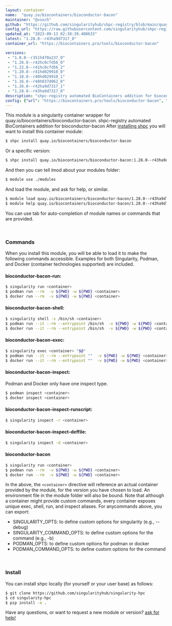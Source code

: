 ```yaml
---
layout: container
name:  "quay.io/biocontainers/bioconductor-bacon"
maintainer: "@vsoch"
github: "https://github.com/singularityhub/shpc-registry/blob/main/quay.io/biocontainers/bioconductor-bacon/container.yaml"
config_url: "https://raw.githubusercontent.com/singularityhub/shpc-registry/main/quay.io/biocontainers/bioconductor-bacon/container.yaml"
updated_at: "2023-09-13 02:38:39.408633"
latest: "1.28.0--r43ha9d7317_0"
container_url: "https://biocontainers.pro/tools/bioconductor-bacon"

versions:
 - "1.8.0--r351h470a237_0"
 - "1.26.0--r42hc0cfd56_0"
 - "1.22.0--r41hc0cfd56_2"
 - "1.20.0--r41hd029910_0"
 - "1.18.0--r40hd029910_1"
 - "1.16.0--r40h037d062_0"
 - "1.26.0--r42ha9d7317_1"
 - "1.28.0--r43ha9d7317_0"
description: "shpc-registry automated BioContainers addition for bioconductor-bacon"
config: {"url": "https://biocontainers.pro/tools/bioconductor-bacon", "maintainer": "@vsoch", "description": "shpc-registry automated BioContainers addition for bioconductor-bacon", "latest": {"1.28.0--r43ha9d7317_0": "sha256:c7f491459fdc8df219fa281e06b631b1431135c9ba76b5f61955c9171913a705"}, "tags": {"1.8.0--r351h470a237_0": "sha256:e5c781d246e15de32735f03940a8b95a4b9a1592ed3d73d10fae1138c3abe75e", "1.26.0--r42hc0cfd56_0": "sha256:93884ea1f691e5de3a9534d387407c08ec838e5ef92a375addf55af32ff6b8ab", "1.22.0--r41hc0cfd56_2": "sha256:da59ba3e085e68d5f4bde0f201f533e556ae2b17d7ea31865aa3439f7fa9d6f4", "1.20.0--r41hd029910_0": "sha256:6e1e4219fa71ce5c3e30e9eea5e91dd6823cd6584842143ad4dc5c4c0998c5ce", "1.18.0--r40hd029910_1": "sha256:1aadf04c6d8a8149383901558e1df7797ca4959fb2ab9ee899cf86fe72e52a82", "1.16.0--r40h037d062_0": "sha256:3c32104ec41b42f8d2f58836bc7ed209ad280d144c17563a9f5b83ac1b122bb9", "1.26.0--r42ha9d7317_1": "sha256:6232efdae20b28a605157190329ce0ee9cf1061a0ab694bbbb08770c58a3af37", "1.28.0--r43ha9d7317_0": "sha256:c7f491459fdc8df219fa281e06b631b1431135c9ba76b5f61955c9171913a705"}, "docker": "quay.io/biocontainers/bioconductor-bacon"}
---
```


This module is a singularity container wrapper for quay.io/biocontainers/bioconductor-bacon.
shpc-registry automated BioContainers addition for bioconductor-bacon
After [installing shpc](#install) you will want to install this container module:


```bash
$ shpc install quay.io/biocontainers/bioconductor-bacon
```

Or a specific version:

```bash
$ shpc install quay.io/biocontainers/bioconductor-bacon:1.28.0--r43ha9d7317_0
```

And then you can tell lmod about your modules folder:

```bash
$ module use ./modules
```

And load the module, and ask for help, or similar.

```bash
$ module load quay.io/biocontainers/bioconductor-bacon/1.28.0--r43ha9d7317_0
$ module help quay.io/biocontainers/bioconductor-bacon/1.28.0--r43ha9d7317_0
```

You can use tab for auto-completion of module names or commands that are provided.

<br>

### Commands

When you install this module, you will be able to load it to make the following commands accessible.
Examples for both Singularity, Podman, and Docker (container technologies supported) are included.

#### bioconductor-bacon-run:

```bash
$ singularity run <container>
$ podman run --rm  -v ${PWD} -w ${PWD} <container>
$ docker run --rm  -v ${PWD} -w ${PWD} <container>
```

#### bioconductor-bacon-shell:

```bash
$ singularity shell -s /bin/sh <container>
$ podman run --it --rm --entrypoint /bin/sh  -v ${PWD} -w ${PWD} <container>
$ docker run --it --rm --entrypoint /bin/sh  -v ${PWD} -w ${PWD} <container>
```

#### bioconductor-bacon-exec:

```bash
$ singularity exec <container> "$@"
$ podman run --it --rm --entrypoint ""  -v ${PWD} -w ${PWD} <container> "$@"
$ docker run --it --rm --entrypoint ""  -v ${PWD} -w ${PWD} <container> "$@"
```

#### bioconductor-bacon-inspect:

Podman and Docker only have one inspect type.

```bash
$ podman inspect <container>
$ docker inspect <container>
```

#### bioconductor-bacon-inspect-runscript:

```bash
$ singularity inspect -r <container>
```

#### bioconductor-bacon-inspect-deffile:

```bash
$ singularity inspect -d <container>
```



#### bioconductor-bacon

```bash
$ singularity run <container>
$ podman run --rm  -v ${PWD} -w ${PWD} <container>
$ docker run --rm  -v ${PWD} -w ${PWD} <container>
```


In the above, the `<container>` directive will reference an actual container provided
by the module, for the version you have chosen to load. An environment file in the
module folder will also be bound. Note that although a container
might provide custom commands, every container exposes unique exec, shell, run, and
inspect aliases. For anycommands above, you can export:

 - SINGULARITY_OPTS: to define custom options for singularity (e.g., --debug)
 - SINGULARITY_COMMAND_OPTS: to define custom options for the command (e.g., -b)
 - PODMAN_OPTS: to define custom options for podman or docker
 - PODMAN_COMMAND_OPTS: to define custom options for the command

<br>

### Install

You can install shpc locally (for yourself or your user base) as follows:

```bash
$ git clone https://github.com/singularityhub/singularity-hpc
$ cd singularity-hpc
$ pip install -e .
```

Have any questions, or want to request a new module or version? [ask for help!](https://github.com/singularityhub/singularity-hpc/issues)